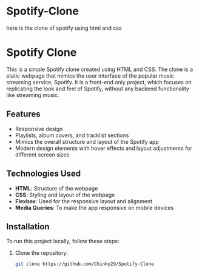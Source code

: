 # Spotify-Clone
 here is the clone of spotify using html and css
# Spotify Clone

This is a simple Spotify clone created using HTML and CSS. The clone is a static webpage that mimics the user interface of the popular music streaming service, Spotify. It is a front-end only project, which focuses on replicating the look and feel of Spotify, without any backend functionality like streaming music.

## Features
- Responsive design
- Playlists, album covers, and tracklist sections
- Mimics the overall structure and layout of the Spotify app
- Modern design elements with hover effects and layout adjustments for different screen sizes

## Technologies Used
- **HTML**: Structure of the webpage
- **CSS**: Styling and layout of the webpage
- **Flexbox**: Used for the responsive layout and alignment
- **Media Queries**: To make the app responsive on mobile devices

## Installation

To run this project locally, follow these steps:

1. Clone the repository:

   ```bash
   git clone https://github.com/Chinky29/Spotify-Clone
